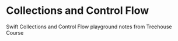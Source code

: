 # Collections and Control Flow
Swift Collections and Control Flow playground notes from Treehouse Course


